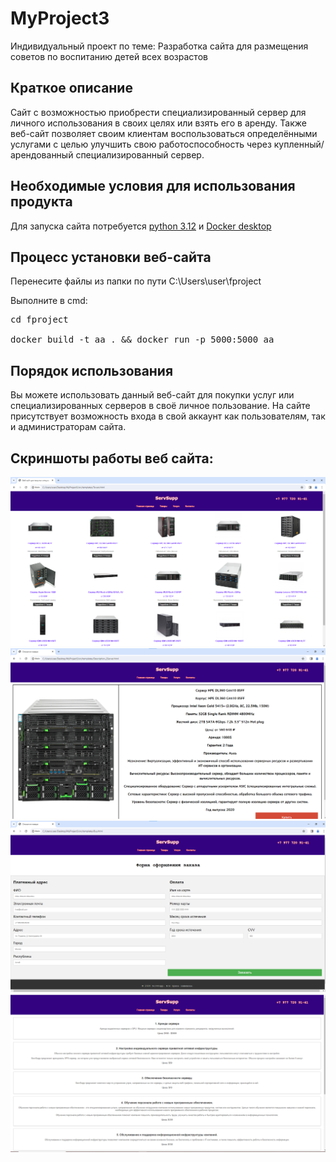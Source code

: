 # MyProject3
 Индивидуальный проект по теме: Разработка сайта для размещения советов по воспитанию детей всех возрастов

<h2>Краткое описание</h2>
 Cайт с возможностью приобрести специализированный сервер для личного использования в своих целях или взять его в аренду. Также веб-сайт позволяет
 своим клиентам воспользоваться определёнными услугами с целью улучшить свою работоспособность через купленный/арендованный специализированный сервер.
 <h2>Необходимые условия для использования продукта</h2>
 Для запуска сайта потребуется <a href="https://www.python.org/downloads/">python 3.12</a> и <a href="https://www.docker.com/products/docker-desktop/">Docker desktop</a>

<h2>Процесс установки веб-сайта</h2>
Перенесите файлы из папки по пути C:\Users\user\fproject

Выполните в cmd:
<pre>cd fproject

docker build -t aa . && docker run -p 5000:5000 aa</pre>

<h2>Порядок использования</h2>
Вы можете использовать данный веб-сайт для покупки услуг или специализированных серверов в своё личное пользование.
На сайте присутствует возможность входа в свой аккаунт как пользователям, так и администраторам сайта.

<h2>Скриншоты работы веб сайта:</h2>
<img src="Screenshot/11.png">
<img src="Screenshot/22.png">
<img src="Screenshot/33.png">
<img src="Screenshot/44.png">